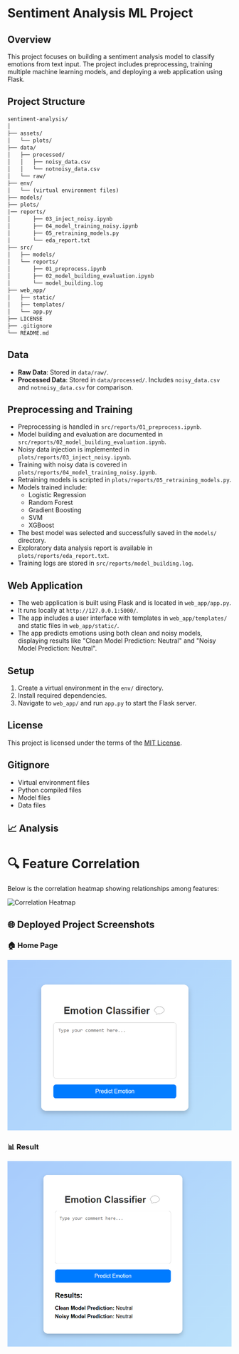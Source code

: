 # Sentiment Analysis ML Project

## Overview

This project focuses on building a sentiment analysis model to classify emotions from text input. The project includes preprocessing, training multiple machine learning models, and deploying a web application using Flask.

## Project Structure

```
sentiment-analysis/
│
├── assets/
│   └── plots/
├── data/
│   ├── processed/
│   │   ├── noisy_data.csv
│   │   └── notnoisy_data.csv
│   └── raw/
├── env/
│   └── (virtual environment files)
├── models/
├── plots/
|── reports/
│       ├── 03_inject_noisy.ipynb
│       ├── 04_model_training_noisy.ipynb
│       ├── 05_retraining_models.py
│       └── eda_report.txt
├── src/
│   ├── models/
│   └── reports/
│       ├── 01_preprocess.ipynb
│       ├── 02_model_building_evaluation.ipynb
│       └── model_building.log
├── web_app/
│   ├── static/
│   ├── templates/
│   └── app.py
├── LICENSE
├── .gitignore
└── README.md
```

## Data

- **Raw Data**: Stored in `data/raw/`.
- **Processed Data**: Stored in `data/processed/`. Includes `noisy_data.csv` and `notnoisy_data.csv` for comparison.

## Preprocessing and Training

- Preprocessing is handled in `src/reports/01_preprocess.ipynb`.
- Model building and evaluation are documented in `src/reports/02_model_building_evaluation.ipynb`.
- Noisy data injection is implemented in `plots/reports/03_inject_noisy.ipynb`.
- Training with noisy data is covered in `plots/reports/04_model_training_noisy.ipynb`.
- Retraining models is scripted in `plots/reports/05_retraining_models.py`.
- Models trained include:
  - Logistic Regression
  - Random Forest
  - Gradient Boosting
  - SVM
  - XGBoost
- The best model was selected and successfully saved in the `models/` directory.
- Exploratory data analysis report is available in `plots/reports/eda_report.txt`.
- Training logs are stored in `src/reports/model_building.log`.

## Web Application

- The web application is built using Flask and is located in `web_app/app.py`.
- It runs locally at `http://127.0.0.1:5000/`.
- The app includes a user interface with templates in `web_app/templates/` and static files in `web_app/static/`.
- The app predicts emotions using both clean and noisy models, displaying results like "Clean Model Prediction: Neutral" and "Noisy Model Prediction: Neutral".

## Setup

1. Create a virtual environment in the `env/` directory.
2. Install required dependencies.
3. Navigate to `web_app/` and run `app.py` to start the Flask server.

## License

This project is licensed under the terms of the [MIT License](LICENSE).


## Gitignore

- Virtual environment files
- Python compiled files
- Model files
- Data files


## 📈 Analysis

# 🔍 Feature Correlation

Below is the correlation heatmap showing relationships among features:

![Correlation Heatmap](images/correlation_heatmap.png)



## 🌐 Deployed Project Screenshots

### 🏠 Home Page
![Home Page](assets/images/home_page.png)

### 📊 Result
![Result](assets/images/result.png)
